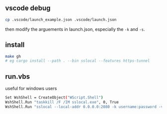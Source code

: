 ## vscode debug

```bash
cp .vscode/launch_example.json .vscode/launch.json
```

then modify the arguements in launch.json, especially the `-k` and `-s`.

## install

```bash
make gh
# eg cargo install --path . --bin sslocal --features https-tunnel
```

## run.vbs

useful for windows users

```bash
Set WshShell = CreateObject("WScript.Shell")
WshShell.Run "taskkill /F /IM sslocal.exe", 0, True
WshShell.Run "sslocal --local-addr 0.0.0.0:2080 -k username:password -v -m aes-256-gcm -s host:444", 0
```
